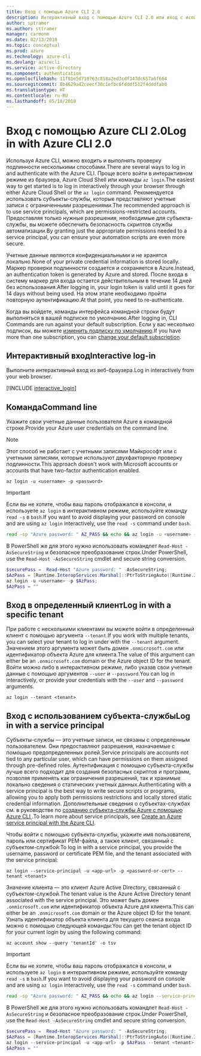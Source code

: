 ```yaml
---
title: Вход с помощью Azure CLI 2.0
description: Интерактивный вход с помощью Azure CLI 2.0 или вход с использованием локальных учетных данных
author: sptramer
ms.author: sttramer
manager: carmonm
ms.date: 02/13/2018
ms.topic: conceptual
ms.prod: azure
ms.technology: azure-cli
ms.devlang: azurecli
ms.service: active-directory
ms.component: authentication
ms.openlocfilehash: 11f81e5d710763c818a2ed3cdf347dc657a6f664
ms.sourcegitcommit: 8b4629a42ceecf30c1efbc6fdddf512f4dddfab0
ms.translationtype: HT
ms.contentlocale: ru-RU
ms.lasthandoff: 05/18/2018
---
```

# <a name="log-in-with-azure-cli-20"></a><span data-ttu-id="fd6d0-103">Вход с помощью Azure CLI 2.0</span><span class="sxs-lookup"><span data-stu-id="fd6d0-103">Log in with Azure CLI 2.0</span></span>

<span data-ttu-id="fd6d0-104">Используя Azure CLI, можно входить и выполнять проверку подлинности несколькими способами.</span><span class="sxs-lookup"><span data-stu-id="fd6d0-104">There are several ways to log in and authenticate with the Azure CLI.</span></span> <span data-ttu-id="fd6d0-105">Проще всего войти в интерактивном режиме из браузера, Azure Cloud Shell или команды `az login`.</span><span class="sxs-lookup"><span data-stu-id="fd6d0-105">The easiest way to get started is to log in interactively through your browser through either Azure Cloud Shell or the `az login` command.</span></span>
<span data-ttu-id="fd6d0-106">Рекомендуется использовать субъекты-службы, которые представляют учетные записи с ограниченными разрешениями.</span><span class="sxs-lookup"><span data-stu-id="fd6d0-106">The recommended approach is to use service principals, which are permissions-restricted accounts.</span></span> <span data-ttu-id="fd6d0-107">Предоставляя только нужные разрешения, необходимые для субъекта-службы, вы можете обеспечить безопасность скриптов службы автоматизации.</span><span class="sxs-lookup"><span data-stu-id="fd6d0-107">By granting just the appropriate permissions needed to a service principal, you can ensure your automation scripts are even more secure.</span></span>

<span data-ttu-id="fd6d0-108">Учетные данные являются конфиденциальными и не хранятся локально.</span><span class="sxs-lookup"><span data-stu-id="fd6d0-108">None of your private credential information is stored locally.</span></span> <span data-ttu-id="fd6d0-109">Маркер проверки подлинности создается и сохраняется в Azure.</span><span class="sxs-lookup"><span data-stu-id="fd6d0-109">Instead, an authentication token is generated by Azure and stored.</span></span> <span data-ttu-id="fd6d0-110">После входа в систему маркер для входа остается действительным в течение 14 дней без использования.</span><span class="sxs-lookup"><span data-stu-id="fd6d0-110">After logging in, your login token is valid until it goes for 14 days without being used.</span></span> <span data-ttu-id="fd6d0-111">На этом этапе необходимо пройти повторную аутентификацию.</span><span class="sxs-lookup"><span data-stu-id="fd6d0-111">At that point, you need to re-authenticate.</span></span>

<span data-ttu-id="fd6d0-112">Когда вы войдете, команды интерфейса командной строки будут выполняться в вашей подписке по умолчанию.</span><span class="sxs-lookup"><span data-stu-id="fd6d0-112">After logging in, CLI Commands are run against your default subscription.</span></span> <span data-ttu-id="fd6d0-113">Если у вас несколько подписок, вы можете [изменить подписку по умолчанию](manage-azure-subscriptions-azure-cli.md).</span><span class="sxs-lookup"><span data-stu-id="fd6d0-113">If you have more than one subscription, you can [change your default subscription](manage-azure-subscriptions-azure-cli.md).</span></span>

## <a name="interactive-log-in"></a><span data-ttu-id="fd6d0-114">Интерактивный вход</span><span class="sxs-lookup"><span data-stu-id="fd6d0-114">Interactive log-in</span></span>

<span data-ttu-id="fd6d0-115">Выполните интерактивный вход из веб-браузера.</span><span class="sxs-lookup"><span data-stu-id="fd6d0-115">Log in interactively from your web browser.</span></span>

[!INCLUDE [interactive_login](includes/interactive-login.md)]

## <a name="command-line"></a><span data-ttu-id="fd6d0-116">Команда</span><span class="sxs-lookup"><span data-stu-id="fd6d0-116">Command line</span></span>

<span data-ttu-id="fd6d0-117">Укажите свои учетные данные пользователя Azure в командной строке.</span><span class="sxs-lookup"><span data-stu-id="fd6d0-117">Provide your Azure user credentials on the command line.</span></span>

> [!Note]
> <span data-ttu-id="fd6d0-118">Этот способ не работает с учетными записями Майкрософт или с учетными записями, которые используют двухфакторную проверку подлинности.</span><span class="sxs-lookup"><span data-stu-id="fd6d0-118">This approach doesn't work with Microsoft accounts or accounts that have two-factor authentication enabled.</span></span>

```azurecli
az login -u <username> -p <password>
```

> [!IMPORTANT]
> <span data-ttu-id="fd6d0-119">Если вы не хотите, чтобы ваш пароль отображался в консоли, и используете `az login` в интерактивном режиме, используйте команду `read -s` в `bash`.</span><span class="sxs-lookup"><span data-stu-id="fd6d0-119">If you want to avoid displaying your password on console and are using `az login` interactively, use the `read -s` command under `bash`.</span></span>
> 
> ```bash
> read -sp "Azure password: " AZ_PASS && echo && az login -u <username> -p $AZ_PASS
> ```
>
> <span data-ttu-id="fd6d0-120">В PowerShell же для этого нужно использовать командлет `Read-Host -AsSecureString` и безопасное преобразование строк.</span><span class="sxs-lookup"><span data-stu-id="fd6d0-120">Under PowerShell, use the `Read-Host -AsSecureString` cmdlet and secure string conversion.</span></span>
> 
> ```powershell
> $securePass =  Read-Host "Azure password: " -AsSecureString;
> $AzPass = [Runtime.InteropServices.Marshal]::PtrToStringAuto([Runtime.InteropServices.Marshal]::SecureStringToBSTR($securePass));
> az login -u <username> -p $AzPass;
> $AzPass = ""
> ```

## <a name="log-in-with-a-specific-tenant"></a><span data-ttu-id="fd6d0-121">Вход в определенный клиент</span><span class="sxs-lookup"><span data-stu-id="fd6d0-121">Log in with a specific tenant</span></span>

<span data-ttu-id="fd6d0-122">При работе с несколькими клиентами вы можете войти в определенный клиент с помощью аргумента `--tenant`.</span><span class="sxs-lookup"><span data-stu-id="fd6d0-122">If you work with multiple tenants, you can select your tenant to log in under with the `--tenant` argument.</span></span> <span data-ttu-id="fd6d0-123">Значением этого аргумента может быть домен `.onmicrosoft.com` или идентификатор объекта Azure для клиента.</span><span class="sxs-lookup"><span data-stu-id="fd6d0-123">The value of this argument can either be an `.onmicrosoft.com` domain or the Azure object ID for the tenant.</span></span> <span data-ttu-id="fd6d0-124">Войти можно либо в интерактивном режиме, либо указав свои учетные данные с помощью аргументов `--user` и `--password`.</span><span class="sxs-lookup"><span data-stu-id="fd6d0-124">You can log in interactively, or provide your credentials with the `--user` and `--password` arguments.</span></span> 

```azurecli
az login --tenant <tenant>
```

## <a name="log-in-with-a-service-principal"></a><span data-ttu-id="fd6d0-125">Вход с использованием субъекта-службы</span><span class="sxs-lookup"><span data-stu-id="fd6d0-125">Log in with a service principal</span></span>

<span data-ttu-id="fd6d0-126">Субъекты-службы — это учетные записи, не связаны с определенным пользователем. Они предоставляют разрешения, назначаемые с помощью предопределенных ролей.</span><span class="sxs-lookup"><span data-stu-id="fd6d0-126">Service principals are accounts not tied to any particular user, which can have permissions on them assigned through pre-defined roles.</span></span> <span data-ttu-id="fd6d0-127">Аутентификация с помощью субъекта-службы лучше всего подходит для создания безопасных скриптов и программ, позволяя применять как ограничения разрешений, так и хранимые локально сведения о статических учетных данных.</span><span class="sxs-lookup"><span data-stu-id="fd6d0-127">Authenticating with a service principal is the best way to write secure scripts or programs, allowing you to apply both permissions restrictions and locally stored static credential information.</span></span> <span data-ttu-id="fd6d0-128">Дополнительные сведения о субъектах-службах см. в руководстве по [созданию субъекта-службы Azure с помощью Azure CLI ](create-an-azure-service-principal-azure-cli.md).</span><span class="sxs-lookup"><span data-stu-id="fd6d0-128">To learn more about service principals, see [Create an Azure service principal with the Azure CLI](create-an-azure-service-principal-azure-cli.md).</span></span>

<span data-ttu-id="fd6d0-129">Чтобы войти с помощью субъекта-службы, укажите имя пользователя, пароль или сертификат PEM-файла, а также клиент, связанный с субъектом-службой:</span><span class="sxs-lookup"><span data-stu-id="fd6d0-129">To log in with a service principal, you provide the username, password or certificate PEM file, and the tenant associated with the service principal:</span></span>

```azurecli
az login --service-principal -u <app-url> -p <password-or-cert> --tenant <tenant>
```

<span data-ttu-id="fd6d0-130">Значение клиента — это клиент Azure Active Directory, связанный с субъектом-службой.</span><span class="sxs-lookup"><span data-stu-id="fd6d0-130">The tenant value is the Azure Active Directory tenant associated with the service principal.</span></span> <span data-ttu-id="fd6d0-131">Это может быть домен `.onmicrosoft.com` или идентификатор объекта Azure для клиента.</span><span class="sxs-lookup"><span data-stu-id="fd6d0-131">This can either be an `.onmicrosoft.com` domain or the Azure object ID for the tenant.</span></span>
<span data-ttu-id="fd6d0-132">Узнать идентификатор объекта клиента для текущего сеанса входа можно с помощью следующей команды:</span><span class="sxs-lookup"><span data-stu-id="fd6d0-132">You can get the tenant object ID for your current login by using the following command:</span></span>

```azurecli-interactive
az account show --query 'tenantId' -o tsv
```

> [!IMPORTANT]
> <span data-ttu-id="fd6d0-133">Если вы не хотите, чтобы ваш пароль отображался в консоли, и используете `az login` в интерактивном режиме, используйте команду `read -s` в `bash`.</span><span class="sxs-lookup"><span data-stu-id="fd6d0-133">If you want to avoid displaying your password on console and are using `az login` interactively, use the `read -s` command under `bash`.</span></span>
> 
> ```bash
> read -sp "Azure password: " AZ_PASS && echo && az login --service-principal -u <app-url> -p $AZ_PASS --tenant <tenant>
> ```
>
> <span data-ttu-id="fd6d0-134">В PowerShell же для этого нужно использовать командлет `Read-Host -AsSecureString` и безопасное преобразование строк.</span><span class="sxs-lookup"><span data-stu-id="fd6d0-134">Under PowerShell, use the `Read-Host -AsSecureString` cmdlet and secure string conversion.</span></span>
> 
> ```powershell
> $securePass =  Read-Host "Azure password: " -AsSecureString;
> $AzPass = [Runtime.InteropServices.Marshal]::PtrToStringAuto([Runtime.InteropServices.Marshal]::SecureStringToBSTR($securePass));
> az login --service-principal -u <app-url> -p $AzPass --tenant <tenant>;
> $AzPass = ""
> ```
